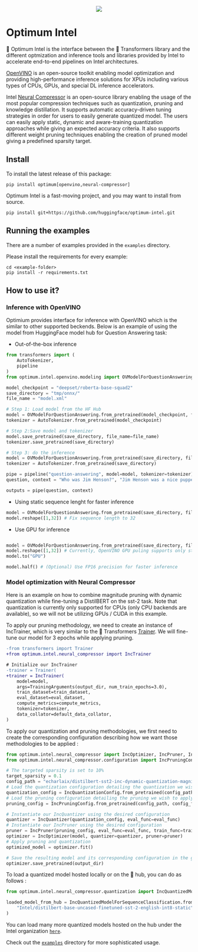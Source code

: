 <p align="center">
    <img src="readme_logo.png" />
</p>

# Optimum Intel

🤗 Optimum Intel is the interface between the 🤗 Transformers library and the different optmization and inference tools and libraries provided by Intel to accelerate end-to-end pipelines on Intel architectures. 

[OpenVINO](https://docs.openvino.ai/latest/index.html) is an open-source toolkit enabling model optimization and providing high-performance inference solutions for XPUs including various types of CPUs, GPUs, and special DL inference accelerators.

Intel [Neural Compressor](https://www.intel.com/content/www/us/en/developer/tools/oneapi/neural-compressor.html) is an open-source library enabling the usage of the most popular compression techniques such as quantization, pruning and knowledge distillation. It supports automatic accuracy-driven tuning strategies in order for users to easily generate quantized model. The users can easily apply static, dynamic and aware-training quantization approaches while giving an expected accuracy criteria. It also supports different weight pruning techniques enabling the creation of pruned model giving a predefined sparsity target.

## Install
To install the latest release of this package:

`pip install optimum[openvino,neural-compressor]`

Optimum Intel is a fast-moving project, and you may want to install from source.

`pip install git+https://github.com/huggingface/optimum-intel.git`


## Running the examples

There are a number of examples provided in the `examples` directory.

Please install the requirements for every example:

```
cd <example-folder>
pip install -r requirements.txt
```

## How to use it?

### Inference with OpenVINO
Optimium provides interface for inference with OpenVINO which is the similar to other supported beckends. Below is an example of using the model from HuggingFace model hub for Question Answering task:

- Out-of-the-box inference
```python
from transformers import (
    AutoTokenizer,
    pipeline
)
from optimum.intel.openvino.modeling import OVModelForQuestionAnswering

model_checkpoint = "deepset/roberta-base-squad2"
save_directory = "tmp/onnx/"
file_name = "model.xml"

# Step 1: Load model from the HF Hub
model = OVModelForQuestionAnswering.from_pretrained(model_checkpoint, from_transformers=True)
tokenizer = AutoTokenizer.from_pretrained(model_checkpoint)

# Step 2:Save model and tokenizer
model.save_pretrained(save_directory, file_name=file_name)
tokenizer.save_pretrained(save_directory)

# Step 3: do the inference
model = OVModelForQuestionAnswering.from_pretrained(save_directory, file_name=file_name)
tokenizer = AutoTokenizer.from_pretrained(save_directory)

pipe = pipeline("question-answering", model=model, tokenizer=tokenizer)
question, context = "Who was Jim Henson?", "Jim Henson was a nice puppet"

outputs = pipe(question, context)
```

- Using static sequence lenght for faster inference
```python
model = OVModelForQuestionAnswering.from_pretrained(save_directory, file_name=file_name)
model.reshape([1,32]) # Fix sequence length to 32
```

- Use GPU for inference
```python

model = OVModelForQuestionAnswering.from_pretrained(save_directory, file_name=file_name)
model.reshape([1,32]) # Currently, OpenVINO GPU puling supports only static sequence length
model.to("GPU")

model.half() # (Optional) Use FP16 precision for faster inference
```

### Model optimization with Neural Compressor

Here is an example on how to combine magnitude pruning with dynamic quantization while fine-tuning a DistilBERT on the sst-2 task.
Note that quantization is currently only supported for CPUs (only CPU backends are available), so we will not be utilizing GPUs / CUDA in this example.

To apply our pruning methodology, we need to create an instance of IncTrainer, which is very similar to the 🤗 Transformers [Trainer](https://huggingface.co/docs/transformers/main_classes/trainer).
We will fine-tune our model for 3 epochs while applying pruning.

```diff
-from transformers import Trainer
+from optimum.intel.neural_compressor import IncTrainer

# Initialize our IncTrainer
-trainer = Trainer(
+trainer = IncTrainer(
    model=model,
    args=TrainingArguments(output_dir, num_train_epochs=3.0),
    train_dataset=train_dataset,
    eval_dataset=eval_dataset,
    compute_metrics=compute_metrics,
    tokenizer=tokenizer,
    data_collator=default_data_collator,
)
```

To apply our quantization and pruning methodologies, we first need to create the corresponding configuration describing how we want those methodologies to be applied :

```python
from optimum.intel.neural_compressor import IncOptimizer, IncPruner, IncQuantizer
from optimum.intel.neural_compressor.configuration import IncPruningConfig, IncQuantizationConfig

# The targeted sparsity is set to 10%
target_sparsity = 0.1
config_path = "echarlaix/distilbert-sst2-inc-dynamic-quantization-magnitude-pruning-0.1"
# Load the quantization configuration detailing the quantization we wish to apply
quantization_config = IncQuantizationConfig.from_pretrained(config_path, config_file_name="quantization.yml")
# Load the pruning configuration detailing the pruning we wish to apply
pruning_config = IncPruningConfig.from_pretrained(config_path, config_file_name="prune.yml")

# Instantiate our IncQuantizer using the desired configuration
quantizer = IncQuantizer(quantization_config, eval_func=eval_func)
# Instantiate our IncPruner using the desired configuration
pruner = IncPruner(pruning_config, eval_func=eval_func, train_func=train_func)
optimizer = IncOptimizer(model, quantizer=quantizer, pruner=pruner)
# Apply pruning and quantization 
optimized_model = optimizer.fit()

# Save the resulting model and its corresponding configuration in the given directory
optimizer.save_pretrained(output_dir)

```

To load a quantized model hosted locally or on the 🤗 hub, you can do as follows :
```python
from optimum.intel.neural_compressor.quantization import IncQuantizedModelForSequenceClassification

loaded_model_from_hub = IncQuantizedModelForSequenceClassification.from_pretrained(
    "Intel/distilbert-base-uncased-finetuned-sst-2-english-int8-static"
)
```

You can load many more quantized models hosted on the hub under the Intel organization [`here`](https://huggingface.co/Intel).

Check out the [`examples`](https://github.com/huggingface/optimum-intel/tree/main/examples) directory for more sophisticated usage.


